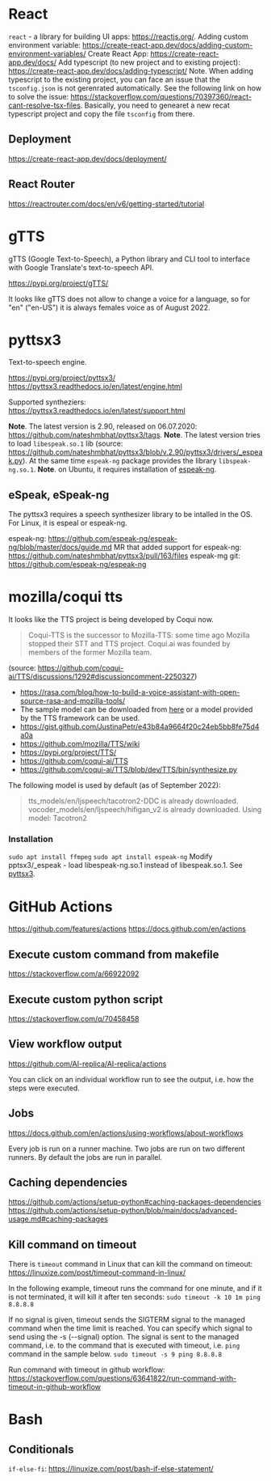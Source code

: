# React
`react` - a library for building UI apps: https://reactjs.org/.
Adding custom environment variable: https://create-react-app.dev/docs/adding-custom-environment-variables/
Create React App: https://create-react-app.dev/docs/
Add typescript (to new project and to existing project): https://create-react-app.dev/docs/adding-typescript/
Note. When adding typescript to the existing project, you can face an issue that the `tsconfig.json` is not gerenrated automatically. See the following link on how to solve the issue: https://stackoverflow.com/questions/70397360/react-cant-resolve-tsx-files. Basically, you need to genearet a new recat typescript project and copy the file `tsconfig` from there.

## Deployment
https://create-react-app.dev/docs/deployment/


## React Router
https://reactrouter.com/docs/en/v6/getting-started/tutorial

# gTTS

gTTS (Google Text-to-Speech), a Python library and CLI tool to interface with Google Translate's text-to-speech API.

https://pypi.org/project/gTTS/


It looks like gTTS does not allow to change a voice for a language, so for "en" ("en-US") it is always females voice as of August 2022.

# pyttsx3

Text-to-speech engine.

https://pypi.org/project/pyttsx3/
https://pyttsx3.readthedocs.io/en/latest/engine.html

Supported syntheziers: https://pyttsx3.readthedocs.io/en/latest/support.html

**Note**. The latest version is 2.90, released on 06.07.2020: https://github.com/nateshmbhat/pyttsx3/tags.
**Note**. The latest version tries to load `libespeak.so.1` lib (source: https://github.com/nateshmbhat/pyttsx3/blob/v.2.90/pyttsx3/drivers/_espeak.py). At the same time `espeak-ng` package provides the library `libspeak-ng.so.1`.
**Note**. on Ubuntu, it requires installation of [espeak-ng](#espeak-espeak-ng).

## eSpeak, eSpeak-ng

The pyttsx3 requires a speech synthesizer library to be intalled in the OS. For Linux, it is espeal or espeak-ng.

espeak-ng: https://github.com/espeak-ng/espeak-ng/blob/master/docs/guide.md
MR that added support for espeak-ng: https://github.com/nateshmbhat/pyttsx3/pull/163/files
espeak-mg git: https://github.com/espeak-ng/espeak-ng

# mozilla/coqui tts

It looks like the TTS project is being developed by Coqui now.
> Coqui-TTS is the successor to Mozilla-TTS: some time ago Mozilla stopped their STT and TTS project. Coqui.ai was founded by members of the former Mozilla team.

(source: https://github.com/coqui-ai/TTS/discussions/1292#discussioncomment-2250327)

- https://rasa.com/blog/how-to-build-a-voice-assistant-with-open-source-rasa-and-mozilla-tools/
- The sample model can be downloaded from [here](https://drive.google.com/drive/folders/1GU8WGix98WrR3ayjoiirmmbLUZzwg4n0) or a model provided by the TTS framework can be used.
- https://gist.github.com/JustinaPetr/e43b84a9664f20c24eb5bb8fe75d4a0a
- https://github.com/mozilla/TTS/wiki
- https://pypi.org/project/TTS/
- https://github.com/coqui-ai/TTS
- https://github.com/coqui-ai/TTS/blob/dev/TTS/bin/synthesize.py

The following model is used by default (as of September 2022):
 > tts_models/en/ljspeech/tacotron2-DDC is already downloaded.
 > vocoder_models/en/ljspeech/hifigan_v2 is already downloaded.
 > Using model: Tacotron2




### Installation

`sudo apt install ffmpeg`
`sudo apt install espeak-ng`
Modify pptsx3/_espeak - load libespeak-ng.so.1 instead of libespeak.so.1. See [pyttsx3](#pyttsx3).

# GitHub Actions

https://github.com/features/actions
https://docs.github.com/en/actions

## Execute custom command from makefile
https://stackoverflow.com/a/66922092

## Execute custom python script

https://stackoverflow.com/q/70458458

## View workflow output

https://github.com/AI-replica/AI-replica/actions

You can click on an individual workflow run to see the output, i.e. how the steps were executed.

## Jobs

https://docs.github.com/en/actions/using-workflows/about-workflows

Every job is run on a runner machine. Two jobs are run on two different runners. By default the jobs are run in parallel.

## Caching dependencies

https://github.com/actions/setup-python#caching-packages-dependencies
https://github.com/actions/setup-python/blob/main/docs/advanced-usage.md#caching-packages

## Kill command on timeout

There is `timeout` command in Linux that can kill the command on timeout: https://linuxize.com/post/timeout-command-in-linux/

In the following example, timeout runs the command for one minute, and if it is not terminated, it will kill it after ten seconds:
`sudo timeout -k 10 1m ping 8.8.8.8`

If no signal is given, timeout sends the SIGTERM signal to the managed command when the time limit is reached. You can specify which signal to send using the -s (--signal) option. The signal is sent to the managed command, i.e. to the command that is executed with timeout, i.e. `ping` command in the sample below.
`sudo timeout -s 9 ping 8.8.8.8`

Run command with timeout in github workflow: https://stackoverflow.com/questions/63641822/run-command-with-timeout-in-github-workflow

# Bash

## Conditionals

`if-else-fi`: https://linuxize.com/post/bash-if-else-statement/
